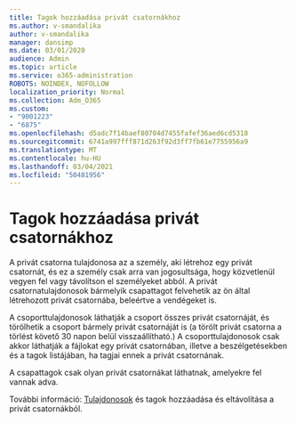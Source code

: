 ```yaml
---
title: Tagok hozzáadása privát csatornákhoz
ms.author: v-smandalika
author: v-smandalika
manager: dansimp
ms.date: 03/01/2020
audience: Admin
ms.topic: article
ms.service: o365-administration
ROBOTS: NOINDEX, NOFOLLOW
localization_priority: Normal
ms.collection: Adm_O365
ms.custom:
- "9001223"
- "6875"
ms.openlocfilehash: d5adc7f14baef80704d7455fafef36aed6cd5318
ms.sourcegitcommit: 6741a997fff871d263f92d3ff7fb61e7755956a9
ms.translationtype: MT
ms.contentlocale: hu-HU
ms.lasthandoff: 03/04/2021
ms.locfileid: "50481956"
---
```

# <a name="adding-members-to-private-channels"></a>Tagok hozzáadása privát csatornákhoz

A privát csatorna tulajdonosa az a személy, aki létrehoz egy privát csatornát, és ez a személy csak arra van jogosultsága, hogy közvetlenül vegyen fel vagy távolítson el személyeket abból. A privát csatornatulajdonosok bármelyik csapattagot felvehetik az ön által létrehozott privát csatornába, beleértve a vendégeket is.

A csoporttulajdonosok láthatják a csoport összes privát csatornáját, és törölhetik a csoport bármely privát csatornáját is (a törölt privát csatorna a törlést követő 30 napon belül visszaállítható.) A csoporttulajdonosok csak akkor láthatják a fájlokat egy privát csatornában, illetve a beszélgetésekben és a tagok listájában, ha tagjai ennek a privát csatornának.

A csapattagok csak olyan privát csatornákat láthatnak, amelyekre fel vannak adva.

További információ: [Tulajdonosok](https://docs.microsoft.com/MicrosoftTeams/private-channels#adding-and-removing-owners-and-members) és tagok hozzáadása és eltávolítása a privát csatornákból.
